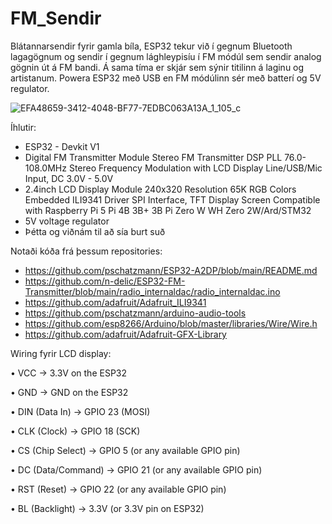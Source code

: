 # FM_Sendir
 Blátannarsendir fyrir gamla bíla, ESP32 tekur við í gegnum Bluetooth lagagögnum og sendir í gegnum lághleypisíu í FM módúl sem sendir analog gögnin út á FM bandi. Á sama tíma er skjár sem sýnir titilinn á laginu og artistanum. Powera ESP32 með USB en FM módúlinn sér með batterí og 5V regulator.

 ![EFA48659-3412-4048-BF77-7EDBC063A13A_1_105_c](https://github.com/user-attachments/assets/7c75a64b-cfd7-4da7-982d-982c3cc3a813)

Íhlutir:
- ESP32 - Devkit V1
- Digital FM Transmitter Module Stereo FM Transmitter DSP PLL 76.0-108.0MHz Stereo Frequency Modulation with LCD Display Line/USB/Mic Input, DC 3.0V - 5.0V
- 2.4inch LCD Display Module 240x320 Resolution 65K RGB Colors Embedded ILI9341 Driver SPI Interface, TFT Display Screen Compatible with Raspberry Pi 5 Pi 4B 3B+ 3B Pi Zero W WH Zero 2W/Ard/STM32
- 5V voltage regulator
- Þétta og viðnám til að sía burt suð

Notaði kóða frá þessum repositories:
- https://github.com/pschatzmann/ESP32-A2DP/blob/main/README.md
- https://github.com/n-delic/ESP32-FM-Transmitter/blob/main/radio_internaldac/radio_internaldac.ino
- https://github.com/adafruit/Adafruit_ILI9341
- https://github.com/pschatzmann/arduino-audio-tools
- https://github.com/esp8266/Arduino/blob/master/libraries/Wire/Wire.h
- https://github.com/adafruit/Adafruit-GFX-Library


Wiring fyrir LCD display:

• VCC → 3.3V on the ESP32

• GND → GND on the ESP32

• DIN (Data In) → GPIO 23 (MOSI)

• CLK (Clock) → GPIO 18 (SCK)

• CS (Chip Select) → GPIO 5 (or any available GPIO pin)

• DC (Data/Command) → GPIO 21 (or any available GPIO pin)

• RST (Reset) → GPIO 22 (or any available GPIO pin)

• BL (Backlight) → 3.3V (or 3.3V pin on ESP32)

